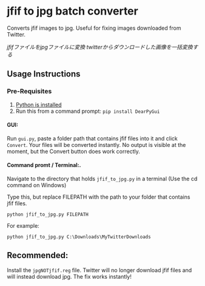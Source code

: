 # jfif to jpg batch converter

Converts jfif images to jpg. Useful for fixing images downloaded from Twitter.

*jfifファイルをjpgファイルに変換 twitterからダウンロードした画像を一括変換する*



## Usage Instructions

### Pre-Requisites
1. [Python is installed](https://www.python.org/downloads/)
2. Run this from a command prompt: `pip install DearPyGui`

#### GUI:

Run `gui.py`, paste a folder path that contains jfif files into it and click `Convert`. Your files will be converted instantly. No output is visible at the moment, but the Convert button does work correctly.



#### Command promt / Terminal:.

Navigate to the directory that holds `jfif_to_jpg.py` in a terminal (Use the cd command on Windows)

Type this, but replace FILEPATH with the path to your folder that contains jfif files.

`python jfif_to_jpg.py FILEPATH`

For example:

`python jfif_to_jpg.py C:\Downloads\MyTwitterDownloads`



## Recommended:

Install the `jpgNOTjfif.reg` file.
Twitter will no longer download jfif files and will instead download jpg. The fix works instantly!
